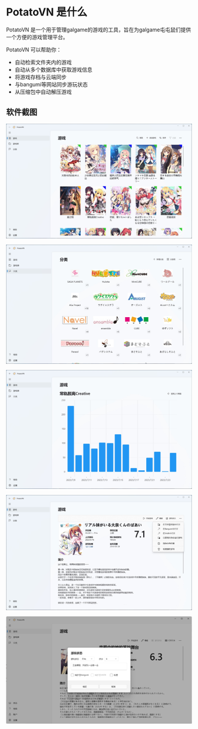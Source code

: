 ﻿---
order: 2
---
# PotatoVN 是什么

PotatoVN 是一个用于管理galgame的游戏的工具，旨在为galgame屯屯鼠们提供一个方便的游戏管理平台。

PotatoVN 可以帮助你：
- 自动检索文件夹内的游戏
- 自动从多个数据库中获取游戏信息
- 将游戏存档与云端同步
- 与bangumi等网站同步游玩状态
- 从压缩包中自动解压游戏

## 软件截图
![img.png](./images/brief/brief1.jpg)

![img.png](./images/brief/brief2.jpg)

![img.png](./images/brief/brief3.jpg)

![img.png](./images/brief/brief4.jpg)

![img.png](./images/brief/brief5.png)